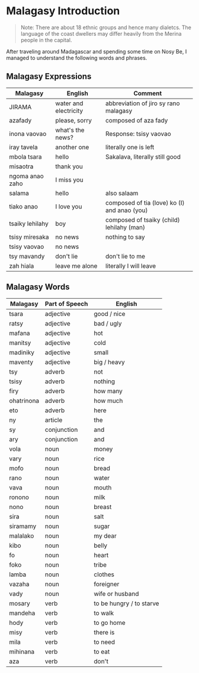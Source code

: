 
# Malagasy Introduction
> Note: There are about 18 ethnic groups and hence many dialetcs. The language of the coast dwellers may differ heavily from the Merina people in the capital.

After traveling around Madagascar and spending some time on Nosy Be, I managed to understand the following words and phrases.

## Malagasy Expressions

| Malagasy             | English              | Comment              |
-----------------------|----------------------|-----------------------
| JIRAMA               | water and electricity | abbreviation of jiro sy rano malagasy |
| azafady              | please, sorry        | composed of aza fady  |
| inona vaovao         | what's the news?     | Response: tsisy vaovao |
| iray tavela          | another one          | literally one is left |
| mbola tsara          | hello                | Sakalava, literally still good |
| misaotra             | thank you            |                      |
| ngoma anao zaho      | I miss you           |                      |
| salama               | hello                | also salaam          |
| tiako anao           | I love you           | composed of tia (love) ko (I) and anao (you) |
| tsaiky lehilahy      | boy                  | composed of tsaiky (child) lehilahy (man) |
| tsisy miresaka       | no news              | nothing to say       |
| tsisy vaovao         | no news              |                      |
| tsy mavandy          | don't lie            | don't lie to me      |
| zah hiala            | leave me alone       | literally I will leave |

## Malagasy Words

| Malagasy             | Part of Speech       | English              |
-----------------------|----------------------|-----------------------
| tsara                | adjective            | good / nice          |
| ratsy                | adjective            | bad / ugly           |
| mafana               | adjective            | hot                  |
| manitsy              | adjective            | cold                 |
| madiniky             | adjective            | small                |
| maventy              | adjective            | big / heavy          |
| tsy                  | adverb               | not                  |
| tsisy                | adverb               | nothing              |
| firy                 | adverb               | how many             |
| ohatrinona           | adverb               | how much             |
| eto                  | adverb               | here                 |
| ny                   | article              | the                  |
| sy                   | conjunction          | and                  |
| ary                  | conjunction          | and                  |
| vola                 | noun                 | money                |
| vary                 | noun                 | rice                 |
| mofo                 | noun                 | bread                |
| rano                 | noun                 | water                |
| vava                 | noun                 | mouth                |
| ronono               | noun                 | milk                 |
| nono                 | noun                 | breast               |
| sira                 | noun                 | salt                 |
| siramamy             | noun                 | sugar                |
| malalako             | noun                 | my dear              |
| kibo                 | noun                 | belly                |
| fo                   | noun                 | heart                |
| foko                 | noun                 | tribe                |
| lamba                | noun                 | clothes              |
| vazaha               | noun                 | foreigner            |
| vady                 | noun                 | wife or husband      |
| mosary               | verb                 | to be hungry / to starve |
| mandeha              | verb                 | to walk              |
| hody                 | verb                 | to go home           |
| misy                 | verb                 | there is             |
| mila                 | verb                 | to need              |
| mihinana             | verb                 | to eat               |
| aza                  | verb                 | don't                |
